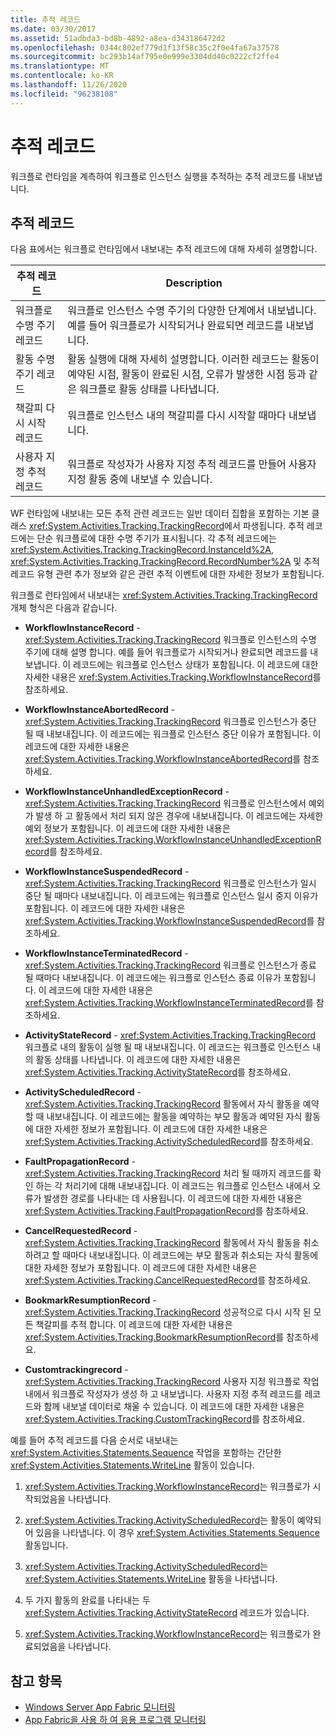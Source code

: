```yaml
---
title: 추적 레코드
ms.date: 03/30/2017
ms.assetid: 51adbda3-bd8b-4892-a8ea-d343186472d2
ms.openlocfilehash: 0344c802ef779d1f13f58c35c2f0e4fa67a37578
ms.sourcegitcommit: bc293b14af795e0e999e3304dd40c0222cf2ffe4
ms.translationtype: MT
ms.contentlocale: ko-KR
ms.lasthandoff: 11/26/2020
ms.locfileid: "96238108"
---
```

# <a name="tracking-records"></a>추적 레코드

워크플로 런타임을 계측하여 워크플로 인스턴스 실행을 추적하는 추적 레코드를 내보냅니다.  
  
## <a name="tracking-records"></a>추적 레코드  

 다음 표에서는 워크플로 런타임에서 내보내는 추적 레코드에 대해 자세히 설명합니다.  
  
|추적 레코드|Description|  
|---------------------|-----------------|  
|워크플로 수명 주기 레코드|워크플로 인스턴스 수명 주기의 다양한 단계에서 내보냅니다. 예를 들어 워크플로가 시작되거나 완료되면 레코드를 내보냅니다.|  
|활동 수명 주기 레코드|활동 실행에 대해 자세히 설명합니다. 이러한 레코드는 활동이 예약된 시점, 활동이 완료된 시점, 오류가 발생한 시점 등과 같은 워크플로 활동 상태를 나타냅니다.|  
|책갈피 다시 시작 레코드|워크플로 인스턴스 내의 책갈피를 다시 시작할 때마다 내보냅니다.|  
|사용자 지정 추적 레코드|워크플로 작성자가 사용자 지정 추적 레코드를 만들어 사용자 지정 활동 중에 내보낼 수 있습니다.|  
  
 WF 런타임에 내보내는 모든 추적 관련 레코드는 일반 데이터 집합을 포함하는 기본 클래스 <xref:System.Activities.Tracking.TrackingRecord>에서 파생됩니다. 추적 레코드에는 단순 워크플로에 대한 수명 주기가 표시됩니다. 각 추적 레코드에는 <xref:System.Activities.Tracking.TrackingRecord.InstanceId%2A>, <xref:System.Activities.Tracking.TrackingRecord.RecordNumber%2A> 및 추적 레코드 유형 관련 추가 정보와 같은 관련 추적 이벤트에 대한 자세한 정보가 포함됩니다.  
  
 워크플로 런타임에서 내보내는 <xref:System.Activities.Tracking.TrackingRecord> 개체 형식은 다음과 같습니다.  
  
- **WorkflowInstanceRecord** - <xref:System.Activities.Tracking.TrackingRecord> 워크플로 인스턴스의 수명 주기에 대해 설명 합니다. 예를 들어 워크플로가 시작되거나 완료되면 레코드를 내보냅니다. 이 레코드에는 워크플로 인스턴스 상태가 포함됩니다. 이 레코드에 대한 자세한 내용은 <xref:System.Activities.Tracking.WorkflowInstanceRecord>를 참조하세요.  
  
- **WorkflowInstanceAbortedRecord** - <xref:System.Activities.Tracking.TrackingRecord> 워크플로 인스턴스가 중단 될 때 내보내집니다. 이 레코드에는 워크플로 인스턴스 중단 이유가 포함됩니다. 이 레코드에 대한 자세한 내용은 <xref:System.Activities.Tracking.WorkflowInstanceAbortedRecord>를 참조하세요.  
  
- **WorkflowInstanceUnhandledExceptionRecord** - <xref:System.Activities.Tracking.TrackingRecord> 워크플로 인스턴스에서 예외가 발생 하 고 활동에서 처리 되지 않은 경우에 내보내집니다. 이 레코드에는 자세한 예외 정보가 포함됩니다. 이 레코드에 대한 자세한 내용은 <xref:System.Activities.Tracking.WorkflowInstanceUnhandledExceptionRecord>를 참조하세요.  
  
- **WorkflowInstanceSuspendedRecord** - <xref:System.Activities.Tracking.TrackingRecord> 워크플로 인스턴스가 일시 중단 될 때마다 내보내집니다. 이 레코드에는 워크플로 인스턴스 일시 중지 이유가 포함됩니다. 이 레코드에 대한 자세한 내용은 <xref:System.Activities.Tracking.WorkflowInstanceSuspendedRecord>를 참조하세요.  
  
- **WorkflowInstanceTerminatedRecord** - <xref:System.Activities.Tracking.TrackingRecord> 워크플로 인스턴스가 종료 될 때마다 내보내집니다. 이 레코드에는 워크플로 인스턴스 종료 이유가 포함됩니다. 이 레코드에 대한 자세한 내용은 <xref:System.Activities.Tracking.WorkflowInstanceTerminatedRecord>를 참조하세요.  
  
- **ActivityStateRecord** - <xref:System.Activities.Tracking.TrackingRecord> 워크플로 내의 활동이 실행 될 때 내보내집니다. 이 레코드는 워크플로 인스턴스 내의 활동 상태를 나타냅니다. 이 레코드에 대한 자세한 내용은 <xref:System.Activities.Tracking.ActivityStateRecord>를 참조하세요.  
  
- **ActivityScheduledRecord** - <xref:System.Activities.Tracking.TrackingRecord> 활동에서 자식 활동을 예약할 때 내보내집니다. 이 레코드에는 활동을 예약하는 부모 활동과 예약된 자식 활동에 대한 자세한 정보가 포함됩니다. 이 레코드에 대한 자세한 내용은 <xref:System.Activities.Tracking.ActivityScheduledRecord>를 참조하세요.  
  
- **FaultPropagationRecord** - <xref:System.Activities.Tracking.TrackingRecord> 처리 될 때까지 레코드를 확인 하는 각 처리기에 대해 내보내집니다. 이 레코드는 워크플로 인스턴스 내에서 오류가 발생한 경로를 나타내는 데 사용됩니다. 이 레코드에 대한 자세한 내용은 <xref:System.Activities.Tracking.FaultPropagationRecord>를 참조하세요.  
  
- **CancelRequestedRecord** - <xref:System.Activities.Tracking.TrackingRecord> 활동에서 자식 활동을 취소 하려고 할 때마다 내보내집니다. 이 레코드에는 부모 활동과 취소되는 자식 활동에 대한 자세한 정보가 포함됩니다. 이 레코드에 대한 자세한 내용은 <xref:System.Activities.Tracking.CancelRequestedRecord>를 참조하세요.  
  
- **BookmarkResumptionRecord** - <xref:System.Activities.Tracking.TrackingRecord> 성공적으로 다시 시작 된 모든 책갈피를 추적 합니다. 이 레코드에 대한 자세한 내용은 <xref:System.Activities.Tracking.BookmarkResumptionRecord>를 참조하세요.  
  
- **Customtrackingrecord** - <xref:System.Activities.Tracking.TrackingRecord> 사용자 지정 워크플로 작업 내에서 워크플로 작성자가 생성 하 고 내보냅니다. 사용자 지정 추적 레코드를 레코드와 함께 내보낼 데이터로 채울 수 있습니다. 이 레코드에 대한 자세한 내용은 <xref:System.Activities.Tracking.CustomTrackingRecord>를 참조하세요.  
  
 예를 들어 추적 레코드를 다음 순서로 내보내는 <xref:System.Activities.Statements.Sequence> 작업을 포함하는 간단한 <xref:System.Activities.Statements.WriteLine> 활동이 있습니다.  
  
1. <xref:System.Activities.Tracking.WorkflowInstanceRecord>는 워크플로가 시작되었음을 나타냅니다.  
  
2. <xref:System.Activities.Tracking.ActivityScheduledRecord>는 활동이 예약되어 있음을 나타냅니다. 이 경우 <xref:System.Activities.Statements.Sequence> 활동입니다.  
  
3. <xref:System.Activities.Tracking.ActivityScheduledRecord>는 <xref:System.Activities.Statements.WriteLine> 활동을 나타냅니다.  
  
4. 두 가지 활동의 완료를 나타내는 두 <xref:System.Activities.Tracking.ActivityStateRecord> 레코드가 있습니다.  
  
5. <xref:System.Activities.Tracking.WorkflowInstanceRecord>는 워크플로가 완료되었음을 나타냅니다.  
  
## <a name="see-also"></a>참고 항목

- [Windows Server App Fabric 모니터링](/previous-versions/appfabric/ee677251(v=azure.10))
- [App Fabric을 사용 하 여 응용 프로그램 모니터링](/previous-versions/appfabric/ee677276(v=azure.10))
